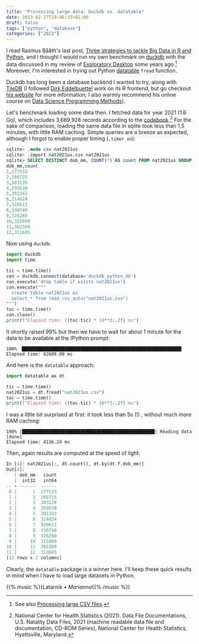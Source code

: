 ```yaml
---
title: "Processing large data: Duckdb vs. datatable"
date: 2023-02-17T19:06:33+01:00
draft: false
tags: ["python", "database"]
categories: ["2023"]
---
```


I read Rasmus Bååth's last post, [Three strategies to tackle Big Data in R and Python](https://www.sumsar.net/blog/three-strategies-for-big-data/), and I thought I would run my own benchmark on [duckdb](https://duckdb.org/) with the data discussed in my review of [Exploratory Desktop](/post/exploratory-desktop-app/) some years ago.[^1] Moreover, I'm interested in trying out Python [datatable](/post/python-datatable/) `fread` function.

Duckdb has long been a database backend I wanted to try, along with [TileDB](https://github.com/TileDB-Inc/TileDB) (I followed [Dirk Eddelbuettel](https://github.com/eddelbuettel) work on its R frontend, but go checkout [his website](https://dirk.eddelbuettel.com/) for more information; I also warmly recommend his online course on [Data Science Programming Methods](https://stat447.com/)).

Let's benchmark loading some data then. I fetched data for year 2021 (1.6 Go), which includes 3,669,928 records according to the [codebook](https://data.nber.org/nvss/natality/code/nat2021us.html).[^2] For the sake of comparison, loading the same data file in sqlite took less than 1,5 minutes, with little RAM caching. Simple queries are a breeze as expected, although I forgot to enable proper timing (`.timer on`):

```sql
sqlite> .mode csv nat2021us
sqlite> .import nat2021us.csv nat2021us
sqlite> SELECT DISTINCT dob_mm, COUNT(*) AS count FROM nat2021us GROUP BY dob_mm ORDER BY CAST(dob_mm AS UNSIGNED) ASC;
dob_mm,count
1,277533
2,266725
3,303139
4,293630
5,301343
6,314024
7,326611
8,330740
9,326280
10,315909
11,302309
12,311685
```

Now using `duckdb`:

```python
import duckdb
import time

tic = time.time()
con = duckdb.connect(database='duckdb_python_db')
con.execute('drop table if exists nat2021us')
con.execute("""
  create table nat2021us as
  select * from read_csv_auto("nat2021us.csv")
""")
toc = time.time()
con.close()
print(f"Elapsed time: {(toc-tic) * 10**3:.2f} ms")
```

It shortly raised 99% but then we have to wait for about 1 minute for the data to be available at the IPython prompt:

```
100% ▕████████████████████████████████████████████████████████████▏
Elapsed time: 62689.09 ms

```

And here is the `datatable` approach:

```python
import datatable as dt

tic = time.time()
nat2021us = dt.fread("nat2021us.csv")
toc = time.time()
print(f"Elapsed time: {(toc-tic) * 10**3:.2f} ms")
```

I was a little bit surprised at first: it took less than 5s (!) , without much more RAM caching:

```
100% |██████████████████████████████████████████████████| Reading data [done]
Elapsed time: 4136.24 ms
```

Then, again results are computed at the speed of light:

```python
In [4]: nat2021us[:, dt.count(), dt.by(dt.f.dob_mm)]
Out[4]:
   | dob_mm   count
   |  int32   int64
-- + ------  ------
 0 |      1  277533
 1 |      2  266725
 2 |      3  303139
 3 |      4  293630
 4 |      5  301343
 5 |      6  314024
 6 |      7  326611
 7 |      8  330740
 8 |      9  326280
 9 |     10  315909
10 |     11  302309
11 |     12  311685
[12 rows x 2 columns]
```

Clearly, the `datatable` package is a winner here. I'll keep these quick results in mind when I have to load large datasets in Python.

{{% music %}}Latarnik • _Marianna_{{% /music %}}

[^1]: See also [Processing large CSV files](/post/processing-large-csv-files/).
[^2]: National Center for Health Statistics (2021). Data File Documentations, U.S. Natality Data Files, 2021 (machine readable data file and documentation, CD-ROM Series), National Center for Health Statistics, Hyattsville, Maryland.
